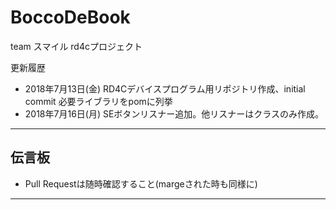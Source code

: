 # BoccoDeBook
team スマイル rd4cプロジェクト

更新履歴
- 2018年7月13日(金) RD4Cデバイスプログラム用リポジトリ作成、initial commit 必要ライブラリをpomに列挙
- 2018年7月16日(月) SEボタンリスナー追加。他リスナーはクラスのみ作成。

----

## 伝言板
- Pull Requestは随時確認すること(margeされた時も同様に)
----
